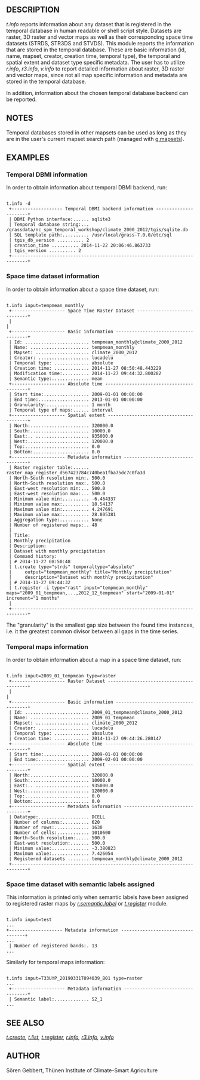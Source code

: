 
## DESCRIPTION

*t.info* reports information about any dataset that is
registered in the temporal database in human readable or shell script
style. Datasets are raster, 3D raster and vector maps as well as their
corresponding space time datasets (STRDS, STR3DS and STVDS). This
module reports the information that are stored in the temporal
database. These are basic information (id, name, mapset, creator,
creation time, temporal type), the temporal and spatial extent and
dataset type specific metadata. The user has to utilize *r.info*,
*r3.info*, *v.info* to report detailed information about
raster, 3D raster and vector maps, since not all map specific
information and metadata are stored in the temporal database.

In addition, information about the chosen temporal database backend
can be reported.

## NOTES

Temporal databases stored in other mapsets can be used as long as they
are in the user's current mapset search path (managed with
[g.mapsets](g.mapsets.html)).

## EXAMPLES

### Temporal DBMI information

In order to obtain information about temporal DBMI backend, run:

```

t.info -d
 +------------------- Temporal DBMI backend information ----------------------+
 | DBMI Python interface:...... sqlite3
 | Temporal database string:... /grassdata/nc_spm_temporal_workshop/climate_2000_2012/tgis/sqlite.db
 | SQL template path:.......... /usr/local/grass-7.0.0/etc/sql
 | tgis_db_version .......... 2
 | creation_time .......... 2014-11-22 20:06:46.863733
 | tgis_version .......... 2
 +----------------------------------------------------------------------------+

```

### Space time dataset information

In order to obtain information about a space time dataset, run:

```

t.info input=tempmean_monthly
 +-------------------- Space Time Raster Dataset -----------------------------+
 |                                                                            |
 +-------------------- Basic information -------------------------------------+
 | Id: ........................ tempmean_monthly@climate_2000_2012
 | Name: ...................... tempmean_monthly
 | Mapset: .................... climate_2000_2012
 | Creator: ................... lucadelu
 | Temporal type: ............. absolute
 | Creation time: ............. 2014-11-27 08:50:48.443229
 | Modification time:.......... 2014-11-27 09:44:32.800282
 | Semantic type:.............. mean
 +-------------------- Absolute time -----------------------------------------+
 | Start time:................. 2009-01-01 00:00:00
 | End time:................... 2013-01-01 00:00:00
 | Granularity:................ 1 month
 | Temporal type of maps:...... interval
 +-------------------- Spatial extent ----------------------------------------+
 | North:...................... 320000.0
 | South:...................... 10000.0
 | East:.. .................... 935000.0
 | West:....................... 120000.0
 | Top:........................ 0.0
 | Bottom:..................... 0.0
 +-------------------- Metadata information ----------------------------------+
 | Raster register table:...... raster_map_register_d567423784c740bea1fba75dc7c0fa3d
 | North-South resolution min:. 500.0
 | North-South resolution max:. 500.0
 | East-west resolution min:... 500.0
 | East-west resolution max:... 500.0
 | Minimum value min:.......... -6.464337
 | Minimum value max:.......... 18.54137
 | Maximum value min:.......... 4.247691
 | Maximum value max:.......... 28.805381
 | Aggregation type:........... None
 | Number of registered maps:.. 48
 |
 | Title:
 | Monthly precipitation
 | Description:
 | Dataset with monthly precipitation
 | Command history:
 | # 2014-11-27 08:50:48
 | t.create type="strds" temporaltype="absolute"
 |     output="tempmean_monthly" title="Monthly precipitation"
 |     description="Dataset with monthly precipitation"
 | # 2014-11-27 09:44:32
 | t.register -i type="rast" input="tempmean_monthly" maps="2009_01_tempmean,...,2012_12_tempmean" start="2009-01-01" increment="1 months"
 |
 +----------------------------------------------------------------------------+

```

The "granularity" is the smallest gap size between the found time instances, i.e.
it the greatest common divisor between all gaps in the time series.

### Temporal maps information

In order to obtain information about a map in a space time dataset, run:

```

t.info input=2009_01_tempmean type=raster
 +-------------------- Raster Dataset ----------------------------------------+
 |                                                                            |
 +-------------------- Basic information -------------------------------------+
 | Id: ........................ 2009_01_tempmean@climate_2000_2012
 | Name: ...................... 2009_01_tempmean
 | Mapset: .................... climate_2000_2012
 | Creator: ................... lucadelu
 | Temporal type: ............. absolute
 | Creation time: ............. 2014-11-27 09:44:26.280147
 +-------------------- Absolute time -----------------------------------------+
 | Start time:................. 2009-01-01 00:00:00
 | End time:................... 2009-02-01 00:00:00
 +-------------------- Spatial extent ----------------------------------------+
 | North:...................... 320000.0
 | South:...................... 10000.0
 | East:.. .................... 935000.0
 | West:....................... 120000.0
 | Top:........................ 0.0
 | Bottom:..................... 0.0
 +-------------------- Metadata information ----------------------------------+
 | Datatype:................... DCELL
 | Number of columns:.......... 620
 | Number of rows:............. 1630
 | Number of cells:............ 1010600
 | North-South resolution:..... 500.0
 | East-west resolution:....... 500.0
 | Minimum value:.............. -3.380823
 | Maximum value:.............. 7.426054
 | Registered datasets ........ tempmean_monthly@climate_2000_2012
 +----------------------------------------------------------------------------+

```

### Space time dataset with semantic labels assigned

This information is printed only when semantic labels have been assigned
to registered raster maps by *[r.semantic.label](r.semantic.label.html)*
or *[t.register](t.register.html#support-for-semantic-labels)* module.

```

t.info input=test
...
+-------------------- Metadata information ----------------------------------+
...
 | Number of registered bands:. 13
...

```

Similarly for temporal maps information:

```

t.info input=T33UYP_20190331T094039_B01 type=raster
...
 +-------------------- Metadata information ----------------------------------+
 | Semantic label:............. S2_1
...

```

## SEE ALSO

*[t.create](t.create.html),
[t.list](t.list.html),
[t.register](t.register.html),
[r.info](r.info.html),
[r3.info](r3.info.html),
[v.info](v.info.html)*

## AUTHOR

Sören Gebbert, Thünen Institute of Climate-Smart Agriculture
